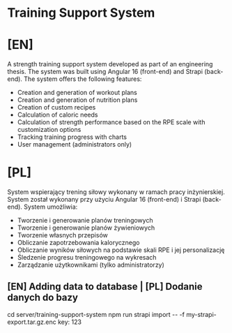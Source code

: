 # Training Support System

# [EN]
A strength training support system developed as part of an engineering thesis.
The system was built using Angular 16 (front-end) and Strapi (back-end).
The system offers the following features:
* Creation and generation of workout plans
* Creation and generation of nutrition plans
* Creation of custom recipes
* Calculation of caloric needs
* Calculation of strength performance based on the RPE scale with customization options
* Tracking training progress with charts
* User management (administrators only)

# [PL]
System wspierający trening siłowy wykonany w ramach pracy inżynierskiej.
System został wykonany przy użyciu Angular 16 (front-end) i Strapi (back-end).
System umożliwia:
* Tworzenie i generowanie planów treningowych
* Tworzenie i generowanie planów żywieniowych
* Tworzenie własnych przepisów
* Obliczanie zapotrzebowania kalorycznego
* Obliczanie wyników siłowych na podstawie skali RPE i jej personalizację
* Śledzenie progresu treningowego na wykresach
* Zarządzanie użytkownikami (tylko administratorzy)

## [EN] Adding data to database | [PL] Dodanie danych do bazy
cd server/training-support-system
npm run strapi import -- -f my-strapi-export.tar.gz.enc
key: 123
